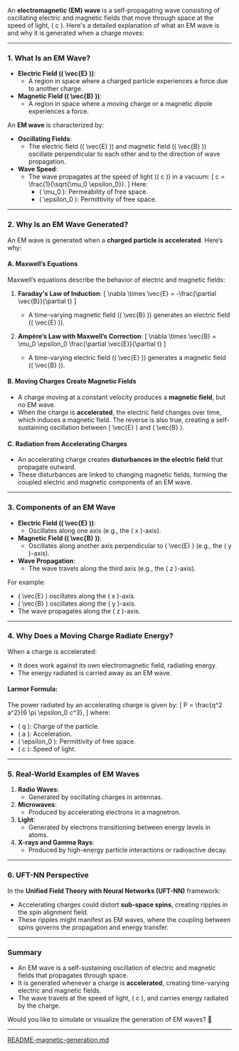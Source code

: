 An **electromagnetic (EM) wave** is a self-propagating wave consisting of oscillating electric and magnetic fields that move through space at the speed of light, \( c \). Here's a detailed explanation of what an EM wave is and why it is generated when a charge moves:

---

### **1. What Is an EM Wave?**
- **Electric Field (\( \vec{E} \))**:
  - A region in space where a charged particle experiences a force due to another charge.
- **Magnetic Field (\( \vec{B} \))**:
  - A region in space where a moving charge or a magnetic dipole experiences a force.

An **EM wave** is characterized by:
- **Oscillating Fields**:
  - The electric field (\( \vec{E} \)) and magnetic field (\( \vec{B} \)) oscillate perpendicular to each other and to the direction of wave propagation.
- **Wave Speed**:
  - The wave propagates at the speed of light (\( c \)) in a vacuum:
    \[
    c = \frac{1}{\sqrt{\mu_0 \epsilon_0}}.
    \]
    Here:
    - \( \mu_0 \): Permeability of free space.
    - \( \epsilon_0 \): Permittivity of free space.

---

### **2. Why Is an EM Wave Generated?**
An EM wave is generated when a **charged particle is accelerated**. Here’s why:

#### **A. Maxwell’s Equations**
Maxwell’s equations describe the behavior of electric and magnetic fields:
1. **Faraday's Law of Induction**:
   \[
   \nabla \times \vec{E} = -\frac{\partial \vec{B}}{\partial t}
   \]
   - A time-varying magnetic field (\( \vec{B} \)) generates an electric field (\( \vec{E} \)).

2. **Ampère’s Law with Maxwell’s Correction**:
   \[
   \nabla \times \vec{B} = \mu_0 \epsilon_0 \frac{\partial \vec{E}}{\partial t}
   \]
   - A time-varying electric field (\( \vec{E} \)) generates a magnetic field (\( \vec{B} \)).

#### **B. Moving Charges Create Magnetic Fields**
- A charge moving at a constant velocity produces a **magnetic field**, but no EM wave.
- When the charge is **accelerated**, the electric field changes over time, which induces a magnetic field. The reverse is also true, creating a self-sustaining oscillation between \( \vec{E} \) and \( \vec{B} \).

#### **C. Radiation from Accelerating Charges**
- An accelerating charge creates **disturbances in the electric field** that propagate outward.
- These disturbances are linked to changing magnetic fields, forming the coupled electric and magnetic components of an EM wave.

---

### **3. Components of an EM Wave**
- **Electric Field (\( \vec{E} \))**:
  - Oscillates along one axis (e.g., the \( x \)-axis).
- **Magnetic Field (\( \vec{B} \))**:
  - Oscillates along another axis perpendicular to \( \vec{E} \) (e.g., the \( y \)-axis).
- **Wave Propagation**:
  - The wave travels along the third axis (e.g., the \( z \)-axis).

For example:
- \( \vec{E} \) oscillates along the \( x \)-axis.
- \( \vec{B} \) oscillates along the \( y \)-axis.
- The wave propagates along the \( z \)-axis.

---

### **4. Why Does a Moving Charge Radiate Energy?**
When a charge is accelerated:
- It does work against its own electromagnetic field, radiating energy.
- The energy radiated is carried away as an EM wave.

#### **Larmor Formula**:
The power radiated by an accelerating charge is given by:
\[
P = \frac{q^2 a^2}{6 \pi \epsilon_0 c^3},
\]
where:
- \( q \): Charge of the particle.
- \( a \): Acceleration.
- \( \epsilon_0 \): Permittivity of free space.
- \( c \): Speed of light.

---

### **5. Real-World Examples of EM Waves**
1. **Radio Waves**:
   - Generated by oscillating charges in antennas.
2. **Microwaves**:
   - Produced by accelerating electrons in a magnetron.
3. **Light**:
   - Generated by electrons transitioning between energy levels in atoms.
4. **X-rays and Gamma Rays**:
   - Produced by high-energy particle interactions or radioactive decay.

---

### **6. UFT-NN Perspective**
In the **Unified Field Theory with Neural Networks (UFT-NN)** framework:
- Accelerating charges could distort **sub-space spins**, creating ripples in the spin alignment field.
- These ripples might manifest as EM waves, where the coupling between spins governs the propagation and energy transfer.

---

### **Summary**
- An EM wave is a self-sustaining oscillation of electric and magnetic fields that propagates through space.
- It is generated whenever a charge is **accelerated**, creating time-varying electric and magnetic fields.
- The wave travels at the speed of light, \( c \), and carries energy radiated by the charge.

Would you like to simulate or visualize the generation of EM waves? 🚀


---

[README-magnetic-generation.md](https://t2m.io/mr99XYJ)
